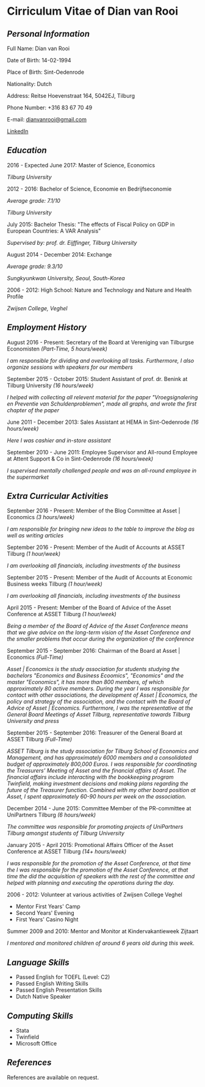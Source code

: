 **Cirriculum Vitae of Dian van Rooi**
====================
*Personal Information*
--------------------
Full Name:      Dian van Rooi

Date of Birth:  14-02-1994

Place of Birth: Sint-Oedenrode

Nationality:    Dutch

Address:        Reitse Hoevenstraat 164,
                5042EJ, Tilburg         
                
Phone Number:   +316 83 67 70 49

E-mail:         dianvanrooi@gmail.com

[LinkedIn](https://nl.linkedin.com/in/dian-van-rooi-2b1575b1)

*Education*
----------
2016 - Expected June 2017: Master of Science, Economics

*Tilburg University*

2012 - 2016: Bachelor of Science, Economie en Bedrijfseconomie

*Average grade: 7.1/10*

*Tilburg University*

July 2015: Bachelor Thesis: "The effects of Fiscal Policy on GDP in European Countries: A VAR Analysis"

*Supervised by: prof. dr. Eijffinger, Tilburg University*

August 2014 - December 2014: Exchange 

*Average grade: 9.3/10*

*Sungkyunkwan University, Seoul, South-Korea*

2006 - 2012: High School: Nature and Technology and Nature and Health Profile

*Zwijsen College, Veghel*

*Employment History*
--------------------

August 2016 - Present: Secretary of the Board at Vereniging van Tilburgse Economisten *(Part-Time, 5 hours/week)*

*I am responsible for dividing and overlooking all tasks. Furthermore, I also organize sessions with speakers for our members*

September 2015 - October 2015: Student Assistant of prof. dr. Benink at Tilburg University *(16 hours/week)*

*I helped with collecting all relevent material for the paper "Vroegsignalering en Preventie van Schuldenproblemen", made all graphs, and wrote the first chapter of the paper*

June 2011 - December 2013: Sales Assistant at HEMA in Sint-Oedenrode *(16 hours/week)*

*Here I was cashier and in-store assistant*

September 2010 - June 2011: Employee Supervisor and All-round Employee at Attent Support & Co in Sint-Oedenrode *(16 hours/week)*

*I supervised mentally challenged people and was an all-round employee in the supermarket*

*Extra Curricular Activities*
------------------------------

September 2016 - Present: Member of the Blog Committee at Asset | Economics *(3 hours/week)*

*I am responsible for bringing new ideas to the table to improve the blog as well as writing articles*

September 2016 - Present: Member of the Audit of Accounts at ASSET Tilburg *(1 hour/week)*

*I am overlooking all financials, including investments of the business*

September 2015 - Present: Member of the Audit of Accounts at Economic Business weeks Tilburg *(1 hour/week)*

*I am overlooking all financials, including investments of the business*

April 2015 - Present: Member of the Board of Advice of the Asset Conference at ASSET Tilburg *(1 hour/week)*

*Being a member of the Board of Advice of the Asset Conference means that we give advice on the long-term vision of the Asset Conference and the smaller problems that occur during the organization of the conference*

September 2015 - September 2016: Chairman of the Board at Asset | Economics *(Full-Time)*

*Asset | Economics is the study association for students studying the bachelors "Economics and Business Ecoomics", "Economics" and the master "Economics", it has more than 800 members, of which approximately 80 active members. During the year I was responsible for contact with other associations, the development of Asset | Economics, the policy and strategy of the association, and the contact with the Board of Advice of Asset | Economics. Furthermore, I was the representative at the General Board Meetings of Asset Tilburg, representative towards Tilburg University and press*

September 2015 - September 2016: Treasurer of the General Board at ASSET Tilburg *(Full-Time)*

*ASSET Tilburg is the study association for Tilburg School of Economics and Management, and has approximately 6000 members and a consolidated budget of approximately 800,000 Euros. I was responsible for coordinating the Treasurers’ Meeting of Asset and the financial affairs of Asset. The financial affairs include interacting with the bookkeeping program Twinfield, making investment decisions and making plans regarding the future of the Treasurer function. Combined with my other board position at Asset, I spent approximately 60-90 hours per week on the association.*

December 2014 - June 2015: Committee Member of the PR-committee at UniPartners Tilburg *(6 hours/week)*

*The committee was responsible for promoting projects of UniPartners Tilburg amongst students of Tilburg University*

January 2015 - April 2015: Promotional Affairs Officer of the Asset Conference at ASSET Tilburg *(14+ hours/week)*

*I was responsible for the promotion of the Asset Conference, at that time the I was responsible for the promotion of the Asset Conference, at that time the did the acquisition of speakers with the rest of the committee and helped with planning and executing the operations during the day.*

2006 - 2012: Volunteer at various activities of Zwijsen College Veghel

* Mentor First Years' Camp
* Second Years' Evening
* First Years' Casino Night

Summer 2009 and 2010: Mentor and Monitor at Kindervakantieweek Zijtaart

*I mentored and monitored children of around 6 years old during this week.*

*Language Skills*
-----------------

* Passed English for TOEFL (Level: C2)
* Passed English Writing Skills
* Passed English Presentation Skills
* Dutch Native Speaker

*Computing Skills*
-------------------

* Stata
* Twinfield
* Microsoft Office

*References*
------------

References are available on request.
